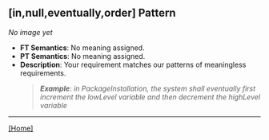 ## [in,null,eventually,order] Pattern
_No image yet_
 * **FT Semantics**: No meaning assigned.
 * **PT Semantics**: No meaning assigned.
 * **Description**: Your requirement matches our patterns of meaningless requirements.
   > **_Example_**: _in PackageInstallation,  the system shall eventually first  increment the lowLevel variable and then  decrement the highLevel variable_   
***
[[Home]](../semantics.md)